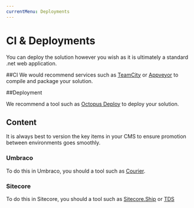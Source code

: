 ```yaml
---
currentMenu: Deployments
---
```

CI & Deployments
============

You can deploy the solution however you wish as it is ultimately a standard .net web application.


##CI
We would recommend services such as [TeamCity](https://www.jetbrains.com/teamcity/) or [Appveyor](http://www.appveyor.com/) to compile and package your solution.

##Deployment

We recommend a tool such as [Octopus Deploy](https://octopus.com/) to deploy your solution.

## Content
It is always best to version the key items in your CMS to ensure promotion between environments goes smoothly.
### Umbraco

To do this in Umbraco, you should a tool such as [Courier](http://umbraco.com/products-and-support).
### Sitecore 
To do this in Sitecore, you should a tool such as [Sitecore.Ship](https://github.com/kevinobee/Sitecore.Ship) or [TDS](https://www.hhogdev.com/products/team-development-for-sitecore/overview.aspx)

